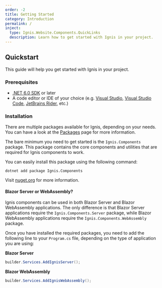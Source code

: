 ```yaml
---
order: -2
title: Getting Started
category: Introduction
permalink: /
inject:
  type: Ignis.Website.Components.QuickLinks
  description: Learn how to get started with Ignis in your project.
---
```


## Quickstart

This guide will help you get started with Ignis in your project.

### Prerequisites

- [.NET 6.0 SDK](https://dot.net) or later
- A code editor or IDE of your choice (e.g. [Visual Studio](https://visualstudio.microsoft.com),
  [Visual Studio Code](https://code.visualstudio.com), [JetBrains Rider](https://www.jetbrains.com/rider), etc.)

### Installation

There are multiple packages available for Ignis, depending on your needs. You can have a look at
the [Packages](/docs/components/packages) page for more information.

The bare minimum you need to get started is the `Ignis.Components` package. This package contains the core components
and utilities that are required for Ignis components to work.

You can easily install this package using the following command:

```shell
dotnet add package Ignis.Components
```

Visit [nuget.org](https://www.nuget.org/packages/Ignis.Components) for more information.

#### Blazor Server or WebAssembly?

Ignis components can be used in both Blazor Server and Blazor WebAssembly applications. The only difference is that
Blazor Server applications require the `Ignis.Components.Server` package, while Blazor WebAssembly applications require
the `Ignis.Components.WebAssembly` package.

Once you have installed the required packages, you need to add the following line to your `Program.cs` file, depending
on the type of application you are using:

**Blazor Server**

```csharp
builder.Services.AddIgnisServer();
```

**Blazor WebAssembly**

```csharp
builder.Services.AddIgnisWebAssembly();
```

